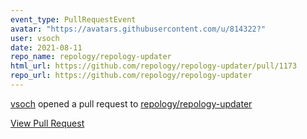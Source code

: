 ```yaml
---
event_type: PullRequestEvent
avatar: "https://avatars.githubusercontent.com/u/814322?"
user: vsoch
date: 2021-08-11
repo_name: repology/repology-updater
html_url: https://github.com/repology/repology-updater/pull/1173
repo_url: https://github.com/repology/repology-updater
---
```


<a href='https://github.com/vsoch' target='_blank'>vsoch</a> opened a pull request to <a href='https://github.com/repology/repology-updater' target='_blank'>repology/repology-updater</a>

<a href='https://github.com/repology/repology-updater/pull/1173' target='_blank'>View Pull Request</a>